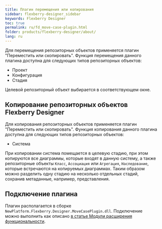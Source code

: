 ```yaml
---
title: Плагин перемещения или копирования
sidebar: flexberry-designer_sidebar
keywords: Flexberry Designer
toc: true
permalink: ru/fd_move-case-plugin.html
folder: products/flexberry-designer/about/
lang: ru
---
```


Для перемещения репозиторных объектов применяется плагин "Переместить или скопировать". Функция перемещения данного плагина доступна для следующих типов репозиторных объектов:
* Проект
* Конфигурация
* Стадия

Целевой репозиторный объект выбирается в соответствующем окне.

## Копирование репозиторных объектов Flexberry Designer

Для копирования репозиторных объектов применяется плагин "Переместить или скопировать". Функция копирования данного плагина доступна для следующих типов репозиторных объектов:
* Система

При копировании система помещается в целевую стадию, при этом копируются все диаграммы, которые входят в данную систему, а также репозиторные объекты `Класс`, `Ассоциация` или `Агрегация`, `Наследование`, которые встречаются на копируемых диаграммах. Таким образом можно разделить одну стадию на несколько отдельных стадий, сохранив метаданные, например, представления.

## Подключение плагина

Плагин располагается в сборке `NewPlatform.Flexberry.Designer.MoveCasePlugin.dll`. Подключение можно выполнить 
как описано [в статье Модули расширения функциональности](fd_flexberry-plugins.html).
